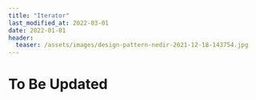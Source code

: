 ```yaml
---
title: "Iterator"
last_modified_at: 2022-03-01
date: 2022-01-01
header:
  teaser: /assets/images/design-pattern-nedir-2021-12-18-143754.jpg
---
```


# To Be Updated